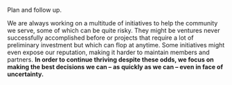 Plan and follow up.

We are always working on a multitude of initiatives to help the community we serve, some of which can be quite risky. They might be ventures never successfully accomplished before or projects that require a lot of preliminary investment but which can flop at anytime. Some initiatives might even expose our reputation, making it harder to maintain members and partners. **In order to continue thriving despite these odds, we focus on making the best decisions we can – as quickly as we can – even in face of uncertainty.**

